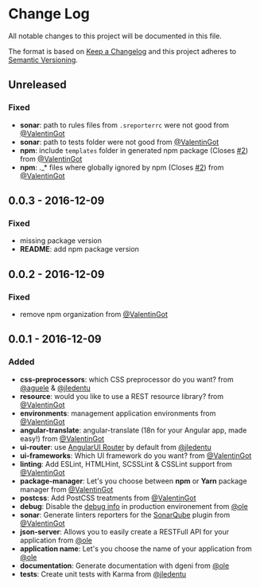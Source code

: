 # Change Log

All notable changes to this project will be documented in this file.

The format is based on [Keep a Changelog](http://keepachangelog.com/) and this project adheres to [Semantic Versioning](http://semver.org/).

## Unreleased

### Fixed

- **sonar**: path to rules files from `.sreporterrc` were not good from [@ValentinGot]
- **sonar**: path to tests folder were not good from [@ValentinGot]
- **npm**: include `templates` folder in generated npm package (Closes [#2](https://github.com/groupe-sii/generator-webpack-angular/issues/2)) from [@ValentinGot]
- **npm**: ._* files where globally ignored by npm (Closes [#2](https://github.com/groupe-sii/generator-webpack-angular/issues/2)) from [@ValentinGot]

## 0.0.3 - 2016-12-09

### Fixed

- missing package version
- **README**: add npm package version

## 0.0.2 - 2016-12-09

### Fixed

- remove npm organization from [@ValentinGot]

## 0.0.1 - 2016-12-09

### Added

- **css-preprocessors**: which CSS preprocessor do you want? from [@aguele] & [@jledentu]
- **resource**: would you like to use a REST resource library? from [@ValentinGot]
- **environments**: management application environments from [@ValentinGot]
- **angular-translate**: angular-translate (18n for your Angular app, made easy!) from [@ValentinGot]
- **ui-router**: use [AngularUI Router](https://github.com/angular-ui/ui-router) by default from [@jledentu]
- **ui-frameworks**: Which UI framework do you want? from [@ValentinGot]
- **linting**: Add ESLint, HTMLHint, SCSSLint & CSSLint support from [@ValentinGot]
- **package-manager**: Let's you choose between **npm** or **Yarn** package manager from [@ValentinGot]
- **postcss**: Add PostCSS treatments from [@ValentinGot]
- **debug**: Disable the [debug info](https://docs.angularjs.org/api/ng/provider/$compileProvider#debugInfoEnabled) in production environement from [@ole]
- **sonar**: Generate linters reporters for the [SonarQube](https://github.com/groupe-sii/sonar-web-frontend-plugin) plugin from [@ValentinGot]
- **json-server**: Allows you to easily create a RESTFull API for your application from [@ole]
- **application name**: Let's you choose the name of your application from [@ole]
- **documentation**: Generate documentation with dgeni from [@ole]
- **tests**: Create unit tests with Karma from [@jledentu]

[@aguele]: https://github.com/aguele
[@jledentu]: https://github.com/jledentu
[@ole]: https://github.com/liollury
[@ValentinGot]: https://github.com/ValentinGot
